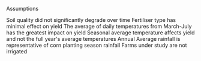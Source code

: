 Assumptions

Soil quality did not significantly degrade over time
Fertiliser type has minimal effect on yield
The average of daily temperatures from March-July has the greatest impact on yield
Seasonal average temperature affects yield and not the full year's average temperatures
Annual Average rainfall is representative of corn planting season rainfall
Farms under study are not irrigated